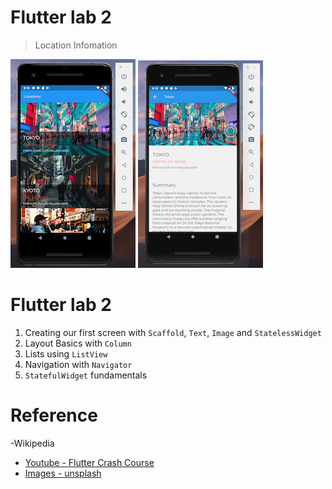 # Flutter lab 2
> Location Infomation

![screenshot](assets/images/main.png)
![screenshot](assets/images/tokyopage.png)

# Flutter lab 2
1. Creating our first screen with `Scaffold`, `Text`, `Image` and `StatelessWidget`
2. Layout Basics with `Column` 
3. Lists using `ListView`
4. Navigation with `Navigator`
5. `StatefulWidget` fundamentals

# Reference
-Wikipedia

- [Youtube - Flutter Crash Course](https://www.youtube.com/channel/UCRCpzcQz-t2ueVihCIx5jDg)
- [Images - unsplash](https://unsplash.com)

